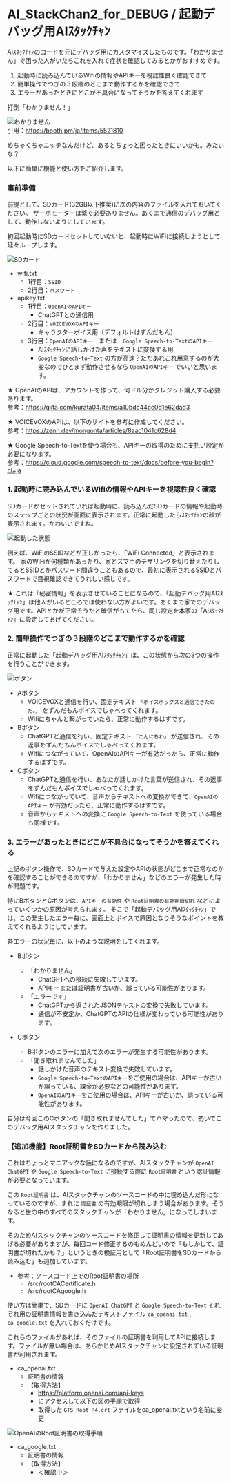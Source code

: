 # AI_StackChan2_for_DEBUG / 起動デバッグ用AIｽﾀｯｸﾁｬﾝ

AIｽﾀｯｸﾁｬﾝのコードを元にデバッグ用にカスタマイズしたものです。「わかりません」で困った人がいたらこれを入れて症状を確認してみるとかがおすすめです。

1. 起動時に読み込んでいるWifiの情報やAPIキーを視認性良く確認できて
2. 簡単操作でつぎの３段階のどこまで動作するかを確認できて
3. エラーがあったときにどこが不具合になってそうかを答えてくれます

打倒「わかりません！」

![わかりません](/img/wakarimasen.jpg)  
引用：https://booth.pm/ja/items/5521810

めちゃくちゃニッチなんだけど、あるとちょっと困ったときにいいかも。みたいな？

以下に簡単に機能と使い方をご紹介します。

### 事前準備

前提として、SDカード(32GB以下推奨)に次の内容のファイルを入れておいてください。
サーボモーターは繋ぐ必要ありません。あくまで通信のデバッグ用として、動作しないようにしています。

初回起動時にSDカードセットしていないと、起動時にWiFiに接続しようとして延々ループします。

![SDカード](/img/sd-card.jpg)

- wifi.txt
  - 1行目：`SSID`
  - 2行目：`パスワード`
- apikey.txt
  - 1行目：`OpenAIのAPIキー`
    - ChatGPTとの通信用
  - 2行目：`VOICEVOXのAPIキー`
    - キャラクターボイス用（デフォルトはずんだもん）
  - 3行目：`OpenAIのAPIキー`　または　`Google Speech-to-TextのAPIキー`
    - AIｽﾀｯｸﾁｬﾝに話しかけた声をテキストに変換する用
    - `Google Speech-to-Text` の方が高速？ただあれこれ用意するのが大変なのでひとまず動作させるなら `OpenAIのAPIキー` でいいと思います。

★ OpenAIのAPIは、アカウントを作って、何ドル分かクレジット購入する必要あります。  
参考：https://qiita.com/kurata04/items/a10bdc44cc0d1e62dad3

★ VOICEVOXのAPIは、以下のサイトを参考に作成してください。  
参考：https://zenn.dev/mongonta/articles/8aac1041c628d4

★ Google Speech-to-Textを使う場合も、APIキーの取得のために支払い設定が必要になります。  
参考：https://cloud.google.com/speech-to-text/docs/before-you-begin?hl=ja

### 1. 起動時に読み込んでいるWifiの情報やAPIキーを視認性良く確認

SDカードがセットされていれば起動時に、読み込んだSDカードの情報や起動時のステップごとの状況が画面に表示されます。正常に起動したらｽﾀｯｸﾁｬﾝの顔が表示されます。かわいいですね。

![起動した状態](/img/wake-up-done.jpg)

例えば、WiFiのSSIDなどが正しかったら、「WiFi Connected」と表示されます。
家のWiFiが何種類かあったり、家とスマホのテザリングを切り替えたりしてるとSSIDとかパスワード間違うこともあるので、最初に表示されるSSIDとパスワードで目視確認できてうれしい感じです。

★ これは「秘密情報」を表示させていることになるので、「起動デバッグ用AIｽﾀｯｸﾁｬﾝ」は他人がいるところでは使わない方がよいです。あくまで家でのデバッグ用です。APIとかが正常そうだと確信がもてたら、同じ設定を本家の「AIｽﾀｯｸﾁｬﾝ」に設定してあげてください。

### 2. 簡単操作でつぎの３段階のどこまで動作するかを確認

正常に起動した「起動デバッグ用AIｽﾀｯｸﾁｬﾝ」は、この状態から次の3つの操作を行うことができます。

![ボタン](/img/button.jpg)

- Aボタン
  - VOICEVOXと通信を行い、固定テキスト `「ボイスボックスと通信できたのだ。」` をずんだもんボイスでしゃべってくれます。
  - Wifiにちゃんと繋がっていたら、正常に動作するはずです。
- Bボタン
  - ChatGPTと通信を行い、固定テキスト `「こんにちわ」` が送信され、その返事をずんだもんボイスでしゃべってくれます。
  - Wifiにつながっていて、OpenAIのAPIキーが有効だったら、正常に動作するはずです。
- Cボタン
  - ChatGPTと通信を行い、あなたが話しかけた言葉が送信され、その返事をずんだもんボイスでしゃべってくれます。
  - Wifiにつながっていて、音声からテキストへの変換ができて、`OpenAIのAPIキー` が有効だったら、正常に動作するはずです。
  - 音声からテキストへの変換に `Google Speech-to-Text` を使っている場合も同様です。


### 3. エラーがあったときにどこが不具合になってそうかを答えてくれる

上記のボタン操作で、SDカードで与えた設定やAPIの状態がどこまで正常なのかを確認することができるのですが、「わかりません」などのエラーが発生した時が問題です。

特にBボタンとCボタンは、`APIキーの有効性` や `Root証明書の有効期限切れ` などによっていくつかの原因が考えられます。
そこで「起動デバッグ用AIｽﾀｯｸﾁｬﾝ」では、この発生したエラー毎に、画面上とボイスで原因となりそうなポイントを教えてくれるようにしています。

各エラーの状況毎に、以下のような説明をしてくれます。

- Bボタン
  - 「わかりません」
    - ChatGPTへの接続に失敗しています。
    - APIキーまたは証明書が古いか、誤っている可能性があります。
  - 「エラーです」
    - ChatGPTから返されたJSONテキストの変換で失敗しています。
    - 通信が不安定か、ChatGPTのAPIの仕様が変わっている可能性があります。

- Cボタン
  - Bボタンのエラーに加えて次のエラーが発生する可能性があります。
  - 「聞き取れませんでした」
    - 話しかけた音声のテキスト変換で失敗しています。
    - `Google Speech-to-TextのAPIキー`をご使用の場合は、APIキーが古いか誤っている、課金が必要などの可能性があります。
    - `OpenAIのAPIキー`をご使用の場合は、APIキーが古いか、誤っている可能性があります。

自分は今回このCボタンの「聞き取れませんでした」でハマったので、勢いでこのデバッグ用AIスタックチャンを作りました。

### 【追加機能】Root証明書をSDカードから読み込む

これはちょっとマニアックな話になるのですが、AIスタックチャンが `OpenAI ChatGPT` や `Google Speech-to-Text` に接続する際に `Root証明書` という認証情報が必要となっています。

この `Root証明書` は、AIスタックチャンのソースコードの中に埋め込んだ形になっているのですが、まれに `認証書` の有効期限が切れしまう場合があります。そうなると世の中のすべてのスタックチャンが「わかりません」になってしまいます。

そのためAIスタックチャンのソースコードを修正して証明書の情報を更新してあげる必要がありますが、毎回コード修正するのもめんどいので「もしかして、証明書が切れたかも？」というときの検証用として「Root証明書をSDカードから読み込む」も追加しています。

- 参考：ソースコード上でのRoot証明書の場所
  - /src/rootCACertificate.h
  - /src/rootCAgoogle.h

使い方は簡単で、SDカードに `OpenAI ChatGPT` と `Google Speech-to-Text` それぞれ用の証明書情報を書き込んだテキストファイル `ca_openai.txt` , `ca_google.txt` を入れておくだけです。

これらのファイルがあれば、そのファイルの証明書を利用してAPIに接続します。ファイルが無い場合は、あらかじめAIスタックチャンに設定されている証明書が利用されます。

- ca_openai.txt
  - 証明書の情報
  - 【取得方法】
    - https://platform.openai.com/api-keys
    - にアクセスして以下の図の手順で取得
    - 取得した `GTS Root R4.crt` ファイルをca_openai.txtという名前に変更

![OpenAIのRoot証明書の取得手順](/img/openai-root-ca.jpg)

- ca_google.txt
  - 証明書の情報
  - 【取得方法】
    - ＜確認中＞
